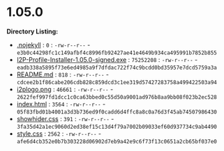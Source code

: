 1.05.0
======

**Directory Listing:**

 - [.nojekyll](.nojekyll) : `0` : `-rw-r--r--` - `e3b0c44298fc1c149afbf4c8996fb92427ae41e4649b934ca495991b7852b855`
 - [I2P-Profile-Installer-1.05.0-signed.exe](I2P-Profile-Installer-1.05.0-signed.exe) : `75252208` : `-rw-r--r--` - `eadb338a5895f73e6ed4985a9f7dfdac722f74c9bcdd0bd35957e7dcd5759a3a`
 - [README.md](README.md) : `818` : `-rw-r--r--` - `cdcee2b1f86cabe206cdb828c859dcd3c1ee319d57427283758a499422503a94`
 - [i2plogo.png](i2plogo.png) : `46661` : `-rw-r--r--` - `2622fef997fd1dcc1c0ca63bbed0c55d50a9001ad976b8aa9bb08f023b2ec528`
 - [index.html](index.html) : `3564` : `-rw-r--r--` - `05f83fbd01b4001a3d3b736ed9f0cadd6d4ffc8a8c0a76d3f45ab74507986430`
 - [showhider.css](showhider.css) : `391` : `-rw-r--r--` - `3fa35d42a1ec9060d2ed38ef15c13d4f79a7002b09033ef60d937734c9ab4490`
 - [style.css](style.css) : `2562` : `-rw-r--r--` - `afe6d4cb352e0b7b303228d06902d7eb9a42e9c6f73f13c0651a2cb65bf037e0`
